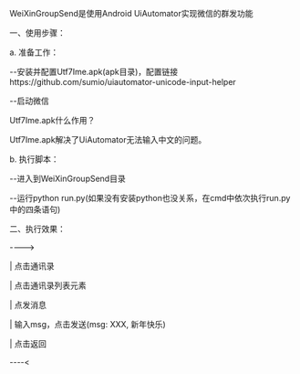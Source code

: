 WeiXinGroupSend是使用Android UiAutomator实现微信的群发功能

一、使用步骤：

a. 准备工作：

--安装并配置Utf7Ime.apk(apk目录)，配置链接https://github.com/sumio/uiautomator-unicode-input-helper

--启动微信

Utf7Ime.apk什么作用？

Utf7Ime.apk解决了UiAutomator无法输入中文的问题。

b. 执行脚本：

--进入到WeiXinGroupSend目录

--运行python run.py(如果没有安装python也没关系，在cmd中依次执行run.py中的四条语句)


二、执行效果：

---->

|	点击通讯录

|	点击通讯录列表元素

|	点发消息

|	输入msg，点击发送(msg: XXX, 新年快乐)

|	点击返回

----<
